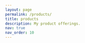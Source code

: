 ```yaml
---
layout: page
permalink: /products/
title: products
description: My product offerings.
nav: true
nav_order: 10
---
```

